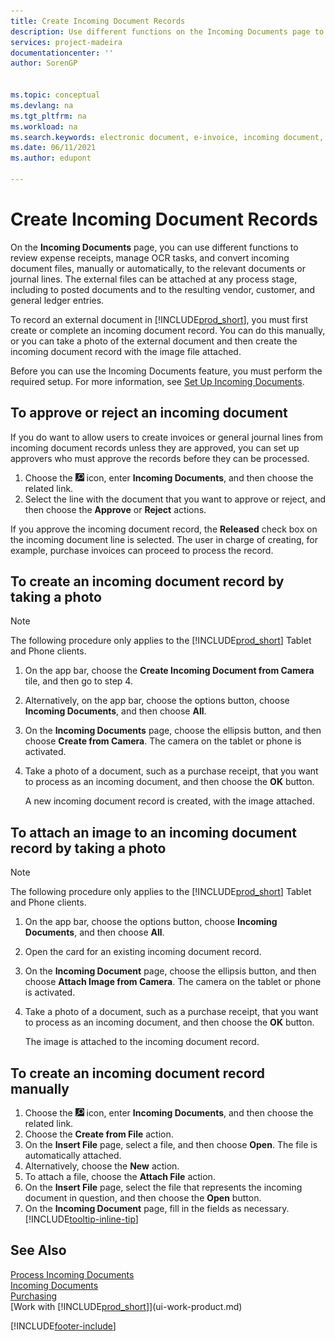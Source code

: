 ```yaml
---
title: Create Incoming Document Records
description: Use different functions on the Incoming Documents page to review expense receipts, manage OCR tasks, convert incoming document files and attach external files.
services: project-madeira
documentationcenter: ''
author: SorenGP


ms.topic: conceptual
ms.devlang: na
ms.tgt_pltfrm: na
ms.workload: na
ms.search.keywords: electronic document, e-invoice, incoming document, OCR, ecommerce, document exchange, import invoice
ms.date: 06/11/2021
ms.author: edupont

---
```

# Create Incoming Document Records
On the **Incoming Documents** page, you can use different functions to review expense receipts, manage OCR tasks, and convert incoming document files, manually or automatically, to the relevant documents or journal lines. The external files can be attached at any process stage, including to posted documents and to the resulting vendor, customer, and general ledger entries.

To record an external document in [!INCLUDE[prod_short](includes/prod_short.md)], you must first create or complete an incoming document record. You can do this manually, or you can take a photo of the external document and then create the incoming document record with the image file attached.

Before you can use the Incoming Documents feature, you must perform the required setup. For more information, see [Set Up Incoming Documents](across-how-setup-income-documents.md).

## To approve or reject an incoming document
If you do want to allow users to create invoices or general journal lines from incoming document records unless they are approved, you can set up approvers who must approve the records before they can be processed.

1. Choose the ![Lightbulb that opens the Tell Me feature.](media/ui-search/search_small.png "Tell me what you want to do") icon, enter **Incoming Documents**, and then choose the related link.
2. Select the line with the document that you want to approve or reject, and then choose the **Approve** or **Reject** actions.

If you approve the incoming document record, the **Released** check box on the incoming document line is selected. The user in charge of creating, for example, purchase invoices can proceed to process the record.

## To create an incoming document record by taking a photo
> [!NOTE]  
>   The following procedure only applies to the [!INCLUDE[prod_short](includes/prod_short.md)] Tablet and Phone clients.

1. On the app bar, choose the **Create Incoming Document from Camera** tile, and then go to step 4.
2. Alternatively, on the app bar, choose the options button, choose **Incoming Documents**, and then choose **All**.
3. On the **Incoming Documents** page, choose the ellipsis button, and then choose **Create from Camera**. The camera on the tablet or phone is activated.
4. Take a photo of a document, such as a purchase receipt, that you want to process as an incoming document, and then choose the **OK** button.

    A new incoming document record is created, with the image attached.

## To attach an image to an incoming document record by taking a photo
> [!NOTE]  
>   The following procedure only applies to the [!INCLUDE[prod_short](includes/prod_short.md)] Tablet and Phone clients.

1. On the app bar, choose the options button, choose **Incoming Documents**, and then choose **All**.
2. Open the card for an existing incoming document record.
3. On the **Incoming Document** page, choose the ellipsis button, and then choose **Attach Image from Camera**. The camera on the tablet or phone is activated.
4. Take a photo of a document, such as a purchase receipt, that you want to process as an incoming document, and then choose the **OK** button.

    The image is attached to the incoming document record.

## To create an incoming document record manually
1. Choose the ![Lightbulb that opens the Tell Me feature.](media/ui-search/search_small.png "Tell me what you want to do") icon, enter **Incoming Documents**, and then choose the related link.
2. Choose the **Create from File** action.  
3. On the **Insert File** page, select a file, and then choose **Open**. The file is automatically attached.
4. Alternatively, choose the **New** action.
5. To attach a file, choose the **Attach File** action.
6. On the **Insert File** page, select the file that represents the incoming document in question, and then choose the **Open** button.
7. On the **Incoming Document** page, fill in the fields as necessary. [!INCLUDE[tooltip-inline-tip](includes/tooltip-inline-tip_md.md)]

## See Also
[Process Incoming Documents](across-process-income-documents.md)  
[Incoming Documents](across-income-documents.md)  
[Purchasing](purchasing-manage-purchasing.md)  
[Work with [!INCLUDE[prod_short](includes/prod_short.md)]](ui-work-product.md)


[!INCLUDE[footer-include](includes/footer-banner.md)]